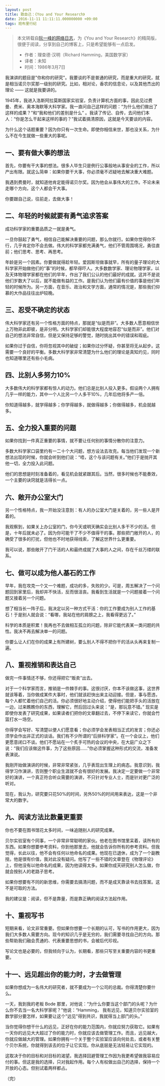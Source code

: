 ```yaml
---
layout: post
title: 致自己：《You and Your Research》
date: 2016-11-11 11:11:11.000000000 +09:00
tags: 班布里行纪
---
```


> 本文转载自[阮一峰的网络日志](http://www.ruanyifeng.com/blog/2016/04/you-and-your-research.html)，为《You and Your Research》的精简版，很便于阅读，分享到自己的博客上，只是希望能够有一点启发。
> 
> - 作者：理查德·汉明（Richard Hamming，美国数学家）
> - 译者：未知
> - 时间：1986年3月7日

我演讲的题目是"你和你的研究"。我要谈的不是普通的研究，而是重大的研究，就是相当诺贝尔奖那一级别的研究。比如，相对论，香农的信息论，以及其他杰出的理论 —— 这就是我要讲的。

1945年，我进入洛斯阿拉莫斯国家实验室，负责计算机方面的事，因此见过费曼、费米、奥本海默等大科学家。我一直问自己这样的问题：“为什么他们做出了这样的成果？”和“我和他们的差别是什么” 。我读了传记、自传，去问他们本人：“你是怎么干起来这样的事的？”我试着搞清原因，这就是今天要谈的内容。

为什么这个话题重要？因为你只有一次生命。即使你相信来世，那也没关系，为什么不在今生就做一些重大的事呢。

## 一、要有做大事的想法

首先，你要有干大事的想法。很多人毕生只是例行公事般地从事安全的工作，所以产出有限。就这么简单：如果你要干大事，你必须毫不迟疑地去解决重大难题。

我遇到费曼时，就知道他肯定能得诺贝尔奖。因为他会从事伟大的工作。不论未来走哪个方向，这个人都会干大事。

你要跟自己说，往前走，去做大事！

## 二、年轻的时候就要有勇气追求答案

成功科学家的重要品质之一就是勇气。

一旦你鼓起了勇气，相信自己能解决重要的问题，那么你就行。如果你觉得你不行，几乎肯定你不会去做。伟大的科学家都充满勇气，他们不管周围境况，勇往直前；他们思考、思考、再思考。

年龄是另一个因素。你要做就得趁年轻。爱因斯坦做事就早，所有的量子理论的大科学家开始做他们的“事”的时候，都早得吓人。大多数数学家、理论物理学家，以及天体物理学家都在他们的早年，作出了我们公认的他们最好的成就。这并不是说他们岁数大了以后，就不能做有益的工作。是我们认为他们最有价值的事是他们年轻的时候所为。另一方面，在音乐、政治和文学方面，通常的情况是，那些我们仰慕的大作品往往出炉较晚。

## 三、忍受不确定的状态

伟大科学家还有另一个性格方面的特点，那就是“似是而非”。大多数人愿意相信世上万物非此即彼，是非分明。大科学家们却能很大程度地容忍“似是而非”。他们对自己的想法非常自信，但是又保持足够的警觉，随时挑出其中的错误和瑕疵。

如果你过于自信，你将忽视其中的破绽；如果你过分怀疑，你甚至将无从起步。这需要一个良好的平衡。多数大科学家非常清楚为什么他们的理论是真知灼见，同时也知道哪里还有些小毛病。

## 四、比别人多努力10%

大多数伟大的科学家都有惊人的动力。他们总是比别人投入更多。假设两个人拥有几乎一样的能力，其中一个人比另一个人多干10%，几年后他将多产一倍。

你知道得越多，就学得越多；你学得越多，就做得越多；你做得越多，机会就越多。

## 五、全力投入重要的问题

如果你找到一件真正重要的事情，就不要让任何别的事情分散你的注意力。

多数大科学家口袋里约有一二十个大问题，想方设法去攻克。每当他们发现一个新想法出现的时候，你就会听到他们说：“唔，这个与该问题有关。”他们于是抛开其他一切，全力投入此问题。

他们的思想是时刻准备着的，看见机会就紧跟其后。当然，很多时候也不能奏效，一个主要的诀窍就是活得长一点。

## 六、敞开办公室大门

另一个性格特点，我一开始没注意到：有人的办公室大门是关着的，另一些人是开着的。

我观察到，如果关上办公室的门，你今天或明天确实会比别人多干不少的活。但是，十年后就未必了。因为你可能干了不少不值得干的事。那些把门敞开的人，的确受了很多的打扰，但他也不时地获得线索，了解这世界什么更重要。

我可以说，那些敞开了门干活的人和最终成就了大事的人之间，存在千丝万缕的联系。

## 七、做可以成为他人基石的工作

早年，我在攻克一个又一个难题，成功的多，失败的少。可是，周五解决了一个问题回到家里后，我却并不快活，反而很沮丧。我看到生活就是一个问题接着一个问题又接着另一个问题。

想了相当长一阵子后，我决定以另一种方式干活：你的工作要成为别人工作的基石！于是别人就会说：“看哪，我站在他的肩膀之上，我看得更远了。”

科学的本质是积累！我再也不去做相互孤立的问题，除非它能代表某一类问题的共性。我决不再去解决单一的问题。

你要么让人们在你的成果上有所建树，要么别人不得不把你干的活从头再来复制一遍。

## 八、重视推销和表达自己

做完一件事情还不够，你还得把它“贩卖”出去。

对于一个科学家而言，推销是一件棘手的事。这很讨厌，你本不该做这事，这世界就该等着，当你做成某件大事时，他们就该赶快出来主动迎接。但是，事与愿违，每个人都忙着他们自己的活。你必须很好地主动介绍，使得他们能把手头的活放在一边，过来瞧瞧你的东西，理解它，然后回过头来说：“是，那玩意不错。” 现实是即使你发表了研究成果，如果读者们把你的文章翻过去，不停下来读它，你就会竹篮打水一场空。

你得学会写好、写清楚以便人们愿意看；你必须学会发表相当正式的发言；你还必须学会作出非正式的谈话。我们有不少所谓的“后排科学家”。在一个会议上，他们更愿意闭口不谈。他们不愿站在一个炙手可热的会议的中央，在大庭广众之下说：“我们应该做这件事，为了这些原因……”你必须掌握这种形式的交流，准备发表演说。

我刚开始做演讲的时候，非常非常紧张，几乎表现出生理上的病态。我意识到，我得学习作演讲，否则整个职业生涯就不会有很好的发展。我决定一定要做一个非常好的演讲，一个真正符合听众需要的演讲，不只针对专业人士，而是针对更广泛的听对。

现在，我认为，研究要只花50%的时间，另外50%的时间用来表达，这是一个非常大的数字。

## 九、阅读方法比数量更重要

你也不要在图书馆花太多时间，一味追随别人的研究成果。

贝尔实验室有个同事，一个非常非常聪明的家伙。他老在图书馆里呆着，读所有的东西。如果你想要参考资料，你到他那里去，他就会告诉你所有的参考资料。但我觉得，长此以往，他不会有任何以他命名的成果。他现在已退休，成为了一个副教授。他是很有价值，我对此没有疑问。他写了一些不错的文章登在《物理评论》上，但他没有以他命名的成果，因为他读得太多。如果你成天研究别人怎么做，你就会按别人的老路子思考。

如果你想要有不同的新思维，你需要去搞清问题，而不是成天靠读书去找答案。这不是可取的方法。

我的建议是：阅读，但不是靠量，而是靠正确的阅读方法起作用。

## 十、重视写书

短期来看，论文非常重要。但如果你想要一个长期的认可，写书的作用更大，因为我们大多数人需要方向。现今的知识几乎是无穷的，我们需要寻找自己的方向。那些帮助我们融会贯通的、代表重要思想的书，会被后代珍视。

写论文也是必要的，但我倾向于认为，长期看，那些只写至关重要内容的书更重要。

## 十一、远见超出你的能力时，才去做管理

如果你想成为一名伟大的研究者，就不要成为一个公司的总裁。你得清楚你要什么。

一天，我到我的老板 Bode 那里，对他说：“为什么你要当这个部门的头呢？为什么你不去当一名大科学家呢？”他说：“Hamming， 我有远见，知道贝尔实验室的数学部分要怎样，如果要让这个"远见"得到共识，我就得当上部门的头。”

当你觉得你想干什么的远见，正好在你的能力范围内，你就应努力获取它。如果有一天你的远见大大超过了你的能力时，你就应该去做管理工作。而且，远见越大，你就应做越大的管理。如果你拥有一个关于整个实验室应该向何处去，或者有关整个贝尔系统，你就得到该去的位子让它实现。你从底层是无法轻易让它实现的。

这取决于你的目标和对目标的渴望。我选择回避管理工作因为我更希望做我容易应付的事。但这是我的选择，只对我起作用。每个人有权做出自己的选择，保持一个开放的心态。但别试着两样都占。

（完）
